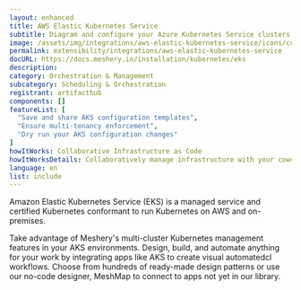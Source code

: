 ```yaml
---
layout: enhanced
title: AWS Elastic Kubernetes Service
subtitle: Diagram and configure your Azure Kubernetes Service clusters
image: /assets/img/integrations/aws-elastic-kubernetes-service/icons/color/aws-elastic-kubernetes-service-color.svg
permalink: extensibility/integrations/aws-elastic-kubernetes-service
docURL: https://docs.meshery.io/installation/kubernetes/eks
description: 
category: Orchestration & Management
subcategory: Scheduling & Orchestration
registrant: artifacthub
components: []
featureList: [
  "Save and share AKS configuration templates",
  "Ensure multi-tenancy enforcement",
  "Dry run your AKS configuration changes"
]
howItWorks: Collaborative Infrastructure as Code
howItWorksDetails: Collaboratively manage infrastructure with your coworkers synchronously sharing the same designs.
language: en
list: include
---
```

<p>
Amazon Elastic Kubernetes Service (EKS) is a managed service and certified Kubernetes conformant to run Kubernetes on AWS and on-premises.
</p>
<p>
    Take advantage of Meshery's multi-cluster Kubernetes management features in your AKS environments. Design, build, and automate anything for your work by
    integrating apps like AKS to create visual automatedcl
    workflows. Choose from hundreds of ready-made design patterns or use
    our no-code designer, MeshMap to connect to apps not yet in our
    library.
</p>
